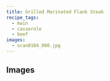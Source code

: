 ```yaml
---
title: Grilled Marinated Flank Steak
recipe_tags:
  - main
  - casserole
  - beef
images:
  - scan0104_000.jpg
---
```


## Images
